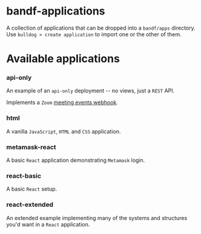 # bandf-applications

A collection of applications that can be dropped into a `bandf/apps` directory. Use `bulldog > create application` to import one or the other of them.

# Available applications
### api-only

An example of an `api-only` deployment -- no views, just a `REST` API.

Implements a `Zoom` [meeting events webhook](https://developers.zoom.us/docs/api/rest/webhook-reference).


### html

A vanilla `JavaScript`, `HTML` and `CSS` application.

### metamask-react

A basic `React` application demonstrating `Metamask` login.


### react-basic

A basic `React` setup.

### react-extended

An extended example implementing many of the systems and structures you'd want in a `React` application.
